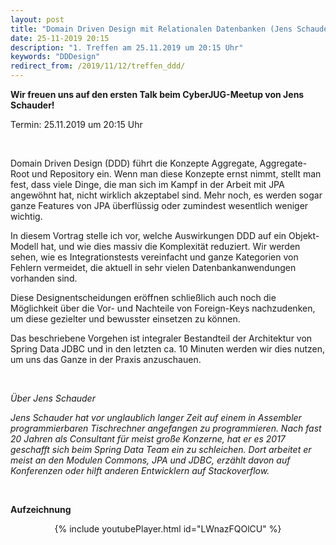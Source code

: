 ```yaml
---
layout: post
title: "Domain Driven Design mit Relationalen Datenbanken (Jens Schauder)"
date: 25-11-2019 20:15
description: "1. Treffen am 25.11.2019 um 20:15 Uhr"
keywords: "DDDesign"
redirect_from: /2019/11/12/treffen_ddd/
---
```


**Wir freuen uns auf den ersten Talk beim CyberJUG-Meetup von Jens Schauder!**

Termin: 25.11.2019 um 20:15 Uhr

<br/>

Domain Driven Design (DDD) führt die Konzepte Aggregate, Aggregate-Root und Repository ein.
Wenn man diese Konzepte ernst nimmt, stellt man fest, dass viele Dinge, die man sich im Kampf in der Arbeit mit JPA angewöhnt hat, nicht wirklich akzeptabel sind.
Mehr noch, es werden sogar ganze Features von JPA überflüssig oder zumindest wesentlich weniger wichtig.

In diesem Vortrag stelle ich vor, welche Auswirkungen DDD auf ein Objekt-Modell hat, und wie dies massiv die Komplexität reduziert.
Wir werden sehen, wie es Integrationstests vereinfacht und ganze Kategorien von Fehlern vermeidet, die aktuell in sehr vielen Datenbankanwendungen vorhanden sind.

Diese Designentscheidungen eröffnen schließlich auch noch die Möglichkeit über die Vor- und Nachteile von Foreign-Keys nachzudenken, um diese gezielter und bewusster einsetzen zu können.

Das beschriebene Vorgehen ist integraler Bestandteil der Architektur von Spring Data JDBC und in den letzten ca. 10 Minuten werden wir dies nutzen, um uns das Ganze in der Praxis anzuschauen.

<br/>

*Über Jens Schauder*

*Jens Schauder hat vor unglaublich langer Zeit auf einem in Assembler programmierbaren Tischrechner angefangen zu programmieren. Nach fast 20 Jahren als Consultant für meist große Konzerne, hat er es 2017 geschafft sich beim Spring Data Team ein zu schleichen. Dort arbeitet er meist an den Modulen Commons, JPA und JDBC, erzählt davon auf Konferenzen oder hilft anderen Entwicklern auf Stackoverflow.*

<br>

**Aufzeichnung**

<p>
<div align="center">
{% include youtubePlayer.html id="LWnazFQOlCU" %}
</div>
</p>